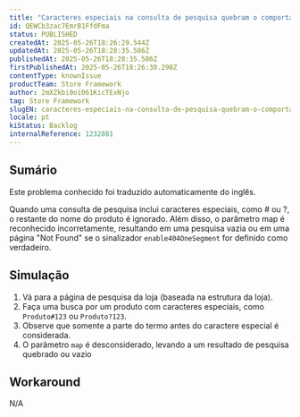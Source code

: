 ```yaml
---
title: "Caracteres especiais na consulta de pesquisa quebram o comportamento de pesquisa do Store Framework"
id: QEWCb3zac7EmrB1FfdFma
status: PUBLISHED
createdAt: 2025-05-26T18:26:29.544Z
updatedAt: 2025-05-26T18:28:35.586Z
publishedAt: 2025-05-26T18:28:35.586Z
firstPublishedAt: 2025-05-26T18:26:30.298Z
contentType: knownIssue
productTeam: Store Framework
author: 2mXZkbi0oi061KicTExNjo
tag: Store Framework
slugEN: caracteres-especiais-na-consulta-de-pesquisa-quebram-o-comportamento-de-pesquisa-do-store-framework
locale: pt
kiStatus: Backlog
internalReference: 1232881
---
```


## Sumário

<div class="alert alert-info">
  <p>Este problema conhecido foi traduzido automaticamente do inglês.</p>
</div>


Quando uma consulta de pesquisa inclui caracteres especiais, como # ou ?, o restante do nome do produto é ignorado. Além disso, o parâmetro map é reconhecido incorretamente, resultando em uma pesquisa vazia ou em uma página "Not Found" se o sinalizador `enable404OneSegment` for definido como verdadeiro.

## Simulação



1. Vá para a página de pesquisa da loja (baseada na estrutura da loja).
2. Faça uma busca por um produto com caracteres especiais, como `Produto#123` ou `Produto?123`.
3. Observe que somente a parte do termo antes do caractere especial é considerada.
4. O parâmetro `map` é desconsiderado, levando a um resultado de pesquisa quebrado ou vazio

## Workaround


N/A




